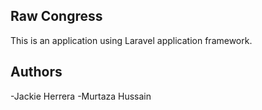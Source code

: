 ## Raw Congress

This is an application using Laravel application framework.

## Authors
-Jackie Herrera
-Murtaza Hussain


